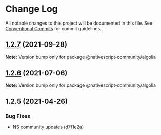 # Change Log

All notable changes to this project will be documented in this file.
See [Conventional Commits](https://conventionalcommits.org) for commit guidelines.

## [1.2.7](https://github.com/nativescript-community/algolia/compare/v1.2.6...v1.2.7) (2021-09-28)

**Note:** Version bump only for package @nativescript-community/algolia





## [1.2.6](https://github.com/nativescript-community/algolia/compare/v1.2.5...v1.2.6) (2021-07-06)

**Note:** Version bump only for package @nativescript-community/algolia





## 1.2.5 (2021-04-26)


### Bug Fixes

* NS community updates ([d7f1e2a](https://github.com/nativescript-community/algolia/commit/d7f1e2acf91e3280176609895c34abe9f8272927))
